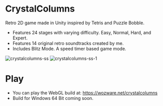 # CrystalColumns
Retro 2D game made in Unity inspired by Tetris and Puzzle Bobble.
* Features 24 stages with varying difficulty. Easy, Normal, Hard, and Expert.
* Features 14 original retro soundtracks created by me.
* Includes Blitz Mode. A speed timer based game mode.

![crystalcolumns-ss](https://github.com/user-attachments/assets/0e1ba4b2-a8a8-4229-b431-f3da63830f28)
![crystalcolumns-ss-1](https://github.com/user-attachments/assets/a48e7abf-4b6e-4a0d-a83d-90c15f54294e)

# Play
* You can play the WebGL build at: https://wozware.net/crystalcolumns
* Build for Windows 64 Bit coming soon.


